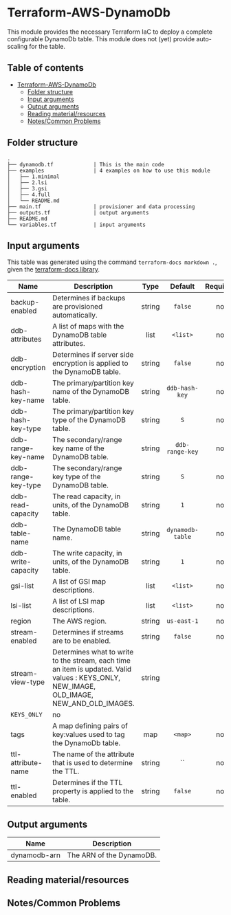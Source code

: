 # Terraform-AWS-DynamoDb

This module provides the necessary Terraform IaC to deploy a complete configurable DynamoDb table.
This module does not (yet) provide auto-scaling for the table.

## Table of contents
- [Terraform-AWS-DynamoDb](#terraform-aws-dynamodb)
    - [Folder structure](#folder-structure)
    - [Input arguments](#input-arguments)
    - [Output arguments](#output-arguments)
    - [Reading material/resources](#reading-materialresources)
    - [Notes/Common Problems](#notescommon-problems)

## Folder structure
```
.
├── dynamodb.tf             | This is the main code
├── examples                | 4 examples on how to use this module
│   ├── 1.minimal
│   ├── 2.lsi
│   ├── 3.gsi
│   ├── 4.full
│   └── README.md
├── main.tf                 | provisioner and data processing
├── outputs.tf              | output arguments
├── README.md                  
└── variables.tf            | input arguments
```

## Input arguments

This table was generated using the command `terraform-docs markdown .`, given the [terraform-docs library](https://github.com/segmentio/terraform-docs).

| Name | Description | Type | Default | Required |
|------|-------------|:----:|:-----:|:-----:|
| backup-enabled | Determines if backups are provisioned automatically. | string | `false` | no |
| ddb-attributes | A list of maps with the DynamoDB table attributes. | list | `<list>` | no |
| ddb-encryption | Determines if server side encryption is applied to the DynamoDB table. | string | `false` | no |
| ddb-hash-key-name | The primary/partition key name of the DynamoDB table. | string | `ddb-hash-key` | no |
| ddb-hash-key-type | The primary/partition key type of the DynamoDB table. | string | `S` | no |
| ddb-range-key-name | The secondary/range key name of the DynamoDB table. | string | `ddb-range-key` | no |
| ddb-range-key-type | The secondary/range key type of the DynamoDB table. | string | `S` | no |
| ddb-read-capacity | The read capacity, in units, of the DynamoDB table. | string | `1` | no |
| ddb-table-name | The DynamoDB table name. | string | `dynamodb-table` | no |
| ddb-write-capacity | The write capacity, in units, of the DynamoDB table. | string | `1` | no |
| gsi-list | A list of GSI map descriptions. | list | `<list>` | no |
| lsi-list | A list of LSI map descriptions. | list | `<list>` | no |
| region | The AWS region. | string | `us-east-1` | no |
| stream-enabled | Determines if streams are to be enabled. | string | `false` | no |
| stream-view-type | Determines what to write to the stream, each time an item is updated. Valid values : KEYS_ONLY, NEW_IMAGE, OLD_IMAGE, NEW_AND_OLD_IMAGES. | string |
 `KEYS_ONLY` | no |
| tags | A map defining pairs of key:values used to tag the DynamoDb table. | map | `<map>` | no |
| ttl-attribute-name | The name of the attribute that is used to determine the TTL. | string | `` | no |
| ttl-enabled | Determines if the TTL property is applied to the table. | string | `false` | no |

## Output arguments

| Name | Description |
|------|-------------|
| dynamodb-arn | The ARN of the DynamoDB. |

## Reading material/resources

## Notes/Common Problems